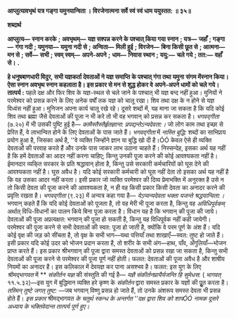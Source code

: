 **आप्लुत्यावभृथं यत्र गङ्गा यमुनयान्विता ।** **विरजेनात्मना सर्वे स्वं स्वं धाम ययुस्तत: ॥ ३५॥** 

**शब्दार्थ** 

**आप्लुत्य—** **स्नान करके** **; अवभृथम्—** **यज्ञ सश्पन्न करने के पश्चात् किया गया स्नान** **; यत्र—** **जहाँ** **; गङ्गा—** **गंगा नदी** **; यमुनया—** **यमुना नदी से** **; अन्विता—** **मिली हुई** **; विरजेन—** **बिना किसी छूत से** **; आत्मना—** **मन से** **; सर्वे—** **सभी** **; स्वम् स्वम्—** **अपने-अपने** **;** **धाम—** **निवास स्थान** **; ययु:—** **चले गये** **; तत:—** **वहाँ से।** **.** 

**हे धनुषबाणधारी विदुर, सभी यज्ञकर्ता देवताओं ने यज्ञ समाप्ति के पश्चात् गंगा तथा यमुना** **संगम मेंस्नान किया। ऐसा स्नान अवभृथ स्नान कहलाता है। इस प्रकार से मन से शुद्ध होकर वे** **अपने-अपने धामों को चले गये।** **तात्पर्य :** पहले दक्ष और फिर शिव के यज्ञ-स्थल से चले जाने के पश्चात् भी यज्ञ बन्द नहीं हुआ। मुनियों ने परमेश्वर को प्रसन्न करने के लिए अनेक वर्षों तक यज्ञ को चालू रखा। शिव तथा दक्ष के न होने से यज्ञ विध्वंस नहीं हुआ। मुनिजन अपना कार्य चालू रखे रहे। दूसरे शब्दों में, यह माना जा सकता है कि यदि कोई शिव तथा ब्रह्मा जैसे देवताओं की पूजा न भी करे तो भी वह भगवान् को प्रसन्न कर सकता है। *भगवद्गीता* (७.२०) में भी उसकी पुष्टि हुई है— *कामैस्तैस्तैर्हृतज्ञाना:* *प्रपद्यन्तेऽन्यदेवता:।* जो लोग काम तथा इच्छा से प्रेरित हैं, वे लाभान्वित होने के लिए देवताओं के पास जाते हैं। *भगवद्गीता* में *नास्ति बुद्धि:* शब्दों का साभिप्राय प्रयोग हुआ है, जिसका अर्थ है, ''वे व्यक्ति जिन्होंने ज्ञान या बुद्धि खो दी है।ÓÓ केवल ऐसे ही व्यक्ति देवताओं की परवाह करते हैं और उनके पास जाकर लाभ उठाना चाहते हैं। निस्सन्देह, इसका अर्थ यह नहीं है कि हमें देवताओं का आदर नहीं करना चाहिए; किन्तु उनकी पूजा करने की कोई आवश्यकता नहीं है। ईमानदार व्यकि्त सरकार के प्रति श्रद्धावान् होता है, किन्तु उसे सरकारी कर्मचारियों को घूस देने की आवश्यकता नहीं है। घूस अवैध है। यदि कोई सरकारी कर्मचारी को घूस नहीं देता तो इसका अर्थ यह नहीं है कि वह उसका आदर नहीं करता। इसी प्रकार जो व्यक्ति परमेश्वर की दिव्य प्रेमाभक्ति में अनुरक्त है उसे न तो किसी देवता की पूजा करने की आवश्यकता है, न ही वह किसी प्रकार किसी देवता का अनादर करने की प्रवृत्ति रखता है। *भगवद्गीता* (९.२३) में अन्यत्र कहा गया है— *येऽप्यन्यदेवता भक्ता यजन्ते श्रद्धयान्विता:।*  भगवान् कहते हैं कि यदि कोई देवताओं को पूजता है, तो वह मेरी भी पूजा करता है, किन्तु वह *अविधिपूर्वकम्* अर्थात् विधि-विधानों का पालन किये बिना पूजा करता है। विधान यह है कि भगवान् की पूजा की जाये। देवताओं की पूजा अप्रत्यक्षत: भगवान् की पूजा हो सकती है, किन्तु यह विधिपूर्वक नहीं कही जायेगी। परमेश्वर की पूजा करने से सभी देवताओं की स्वत: पूजा हो जाती है, क्योंकि वे परम पूर्ण के अंश हैं। यदि कोई वृक्ष की जड़ को सींचता है, तो वृक्ष के सभी भाग—यथा पत्तियाँ तथा शाखाएँ—स्वत: तुष्ट हो जाते हैं। इसी प्रकार यदि कोई उदर को भोजन प्रदान करता है, तो शरीर के सभी अंग—हाथ, पाँव, अँगुलियाँ—भोजन प्राप्त करते हैं। इस प्रकार श्रीभगवान् की पूजा द्वारा समस्त देवताओं को प्रसन्न रखा जा सकता है, किन्तु सभी देवताओं की पूजा करने से परमेश्वर की पूजा पूर्ण नहीं होती। फलत: देवताओं की पूजा अवैध है और शाषीय नियमों का अनादर है। इस कलिकाल में देवयज्ञ कर पाना असश्भव है। फलत: इस युग के लिए *श्रीमद्भागवत* में ** *संकीर्तन यज्ञ* की संस्तुति की गई है— *यज्ञै संकीर्तनप्रायैर्यजन्ति हि सुमेधस:* ( *भागवत्* ११.५.३२)—इस युग में बुद्धिमान व्यक्ति हरे कृष्ण के *संकीर्तन* द्वारा समस्त प्रकार के यज्ञों की पूॢत करता है। *तस्मिन्* *तुष्टे जगत् तुष्ट:* —जब भगवान् विष्णु प्रसन्न हो जाते हैं, तो उनके अंशरूप समस्त देवता भी प्रसन्न होते हैं। *इस प्रकार* श्रीमद्भागवत *के चतुर्थ स्कन्ध के अन्तर्गत ''दक्ष द्वारा शिव को शापÓÓ नामक दूसरे* *अध्याय के भक्तिवेदान्त तात्पर्य पूर्ण हुए।* 